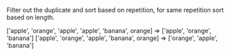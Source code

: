 Filter out the duplicate and sort based on repetition, for same repetition sort based on length.

['apple', 'orange', 'apple', 'apple', 'banana', orange] => ['apple', 'orange', 'banana']
['apple', 'orange', 'apple', 'banana', orange] => ['orange', 'apple', 'banana']